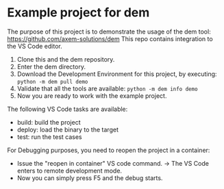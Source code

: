 # Example project for dem

The purpose of this project is to demonstrate the usage of the dem tool: https://github.com/axem-solutions/dem
This repo contains integration to the VS Code editor.

1. Clone this and the dem repository.
2. Enter the dem directory.
3. Download the Development Environment for this project, by executing:
`python -m dem pull demo`
4. Validate that all the tools are available:
`python -m dem info demo`
5. Now you are ready to work with the example project. 

The following VS Code tasks are available:
  * build: build the project
  * deploy: load the binary to the target
  * test: run the test cases

For Debugging purposes, you need to reopen the project in a container:
  * Issue the "reopen in container" VS code command. -> The VS Code enters to remote development mode.
  * Now you can simply press F5 and the debug starts.
